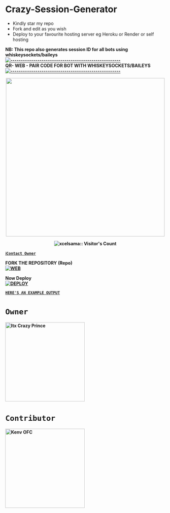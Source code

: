 # Crazy-Session-Generator
- Kindly star my repo
- Fork and edit as you wish
- Deploy to your favourite hosting server eg Heroku or Render or self hosting

<strong>NB:<strong/> This repo also generates session ID for all bots using whiskeysockets/baileys
[![-----------------------------------------------------](https://raw.githubusercontent.com/andreasbm/readme/master/assets/lines/colored.png)](#table-of-contents)
<br/>QR- WEB - PAIR CODE FOR BOT WITH WHISKEYSOCKETS/BAILEYS
[![-----------------------------------------------------](https://raw.githubusercontent.com/andreasbm/readme/master/assets/lines/colored.png)](#table-of-contents)
<p align="center">
   <a href="https://github.com/CrazyPrince">
    <img src="https://telegra.ph/file/47a6edbc2c38bf98089ae.jpg" width="500">
     
</a>
 <p align="center"><img src="https://profile-counter.glitch.me/{PAIR-QR-CRAZY-MD}/count.svg" alt="xcelsama:: Visitor's Count" /></p>



[`ℹ️Contact Owner`](https://wa.me/237620114013)

FORK THE REPOSITORY (Repo) 
    <br>
<a href="#"><img title="WEB" src="https://img.shields.io/badge/FORK CRAZY-QR?color=black&style=for-the-badge&logo=stackshare"></a>

Now Deploy
    <br>
<a href='https://dashboard.heroku.com/new?template=https://github.com/CrazyPrince/PAIR-QR-CRAZY-MD' target="_blank"><img alt='DEPLOY' src='https://img.shields.io/badge/-DEPLOY-black?style=for-the-badge&logo=heroku&logoColor=white'/>

[`HERE'S AN EXAMPLE OUTPUT`](#)
# `Owner`

 <a href="https://github.com/CrazyPrince"><img src="https://github.com/CrazyPrince.png" width="250" height="250" alt="Itx Crazy Prince"/></a>

# `Contributor` 
<a href="https://github.com/kenvofc"><img src="https://github.com/Giftedmaurice.png" width="250" height="250" alt="Kenv OFC"/></a>

   
